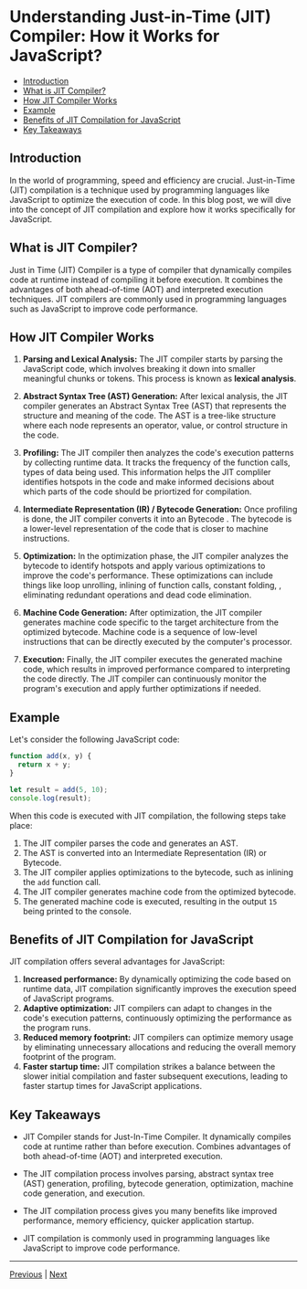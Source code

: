 # Understanding Just-in-Time (JIT) Compiler: How it Works for JavaScript?<!-- omit in toc -->

- [Introduction](#introduction)
- [What is JIT Compiler?](#what-is-jit-compiler)
- [How JIT Compiler Works](#how-jit-compiler-works)
- [Example](#example)
- [Benefits of JIT Compilation for JavaScript](#benefits-of-jit-compilation-for-javascript)
- [Key Takeaways](#key-takeaways)


## Introduction

In the world of programming, speed and efficiency are crucial. Just-in-Time (JIT) compilation is a technique used by programming languages like JavaScript to optimize the execution of code. In this blog post, we will dive into the concept of JIT compilation and explore how it works specifically for JavaScript.

## What is JIT Compiler?

Just in Time (JIT) Compiler is a type of compiler that dynamically compiles code at runtime instead of compiling it before execution. It combines the advantages of both ahead-of-time (AOT) and interpreted execution techniques. JIT compilers are commonly used in programming languages such as JavaScript to improve code performance.

## How JIT Compiler Works

1. **Parsing and Lexical Analysis:** The JIT compiler starts by parsing the JavaScript code, which involves breaking it down into smaller meaningful chunks or tokens. This process is known as **lexical analysis**.

2. **Abstract Syntax Tree (AST) Generation:** After lexical analysis, the JIT compiler generates an Abstract Syntax Tree (AST) that represents the structure and meaning of the code. The AST is a tree-like structure where each node represents an operator, value, or control structure in the code.

3. **Profiling:** The JIT compiler then analyzes the code's execution patterns by collecting runtime data. It tracks the frequency of the function calls, types of data being used. This information helps the JIT compliler identifies hotspots in the code and make informed decisions about which parts of the code should be priortized for compilation.

4. **Intermediate Representation (IR) / Bytecode Generation:** Once profiling is done, the JIT compiler converts it into an Bytecode . The bytecode is a lower-level representation of the code that is closer to machine instructions.

5. **Optimization:** In the optimization phase, the JIT compiler analyzes the bytecode to identify hotspots and apply various optimizations to improve the code's performance. These optimizations can include things like loop unrolling, inlining of function calls, constant folding, , eliminating redundant operations and dead code elimination.

6. **Machine Code Generation:** After optimization, the JIT compiler generates machine code specific to the target architecture from the optimized bytecode. Machine code is a sequence of low-level instructions that can be directly executed by the computer's processor.

7. **Execution:** Finally, the JIT compiler executes the generated machine code, which results in improved performance compared to interpreting the code directly. The JIT compiler can continuously monitor the program's execution and apply further optimizations if needed.

## Example

Let's consider the following JavaScript code:

```javascript
function add(x, y) {
  return x + y;
}

let result = add(5, 10);
console.log(result);
```

When this code is executed with JIT compilation, the following steps take place:

1. The JIT compiler parses the code and generates an AST.
2. The AST is converted into an Intermediate Representation (IR) or Bytecode.
3. The JIT compiler applies optimizations to the bytecode, such as inlining the `add` function call.
4. The JIT compiler generates machine code from the optimized bytecode.
5. The generated machine code is executed, resulting in the output `15` being printed to the console.

## Benefits of JIT Compilation for JavaScript

JIT compilation offers several advantages for JavaScript:

1. **Increased performance:** By dynamically optimizing the code based on runtime data, JIT compilation significantly improves the execution speed of JavaScript programs.
2. **Adaptive optimization:** JIT compilers can adapt to changes in the code's execution patterns, continuously optimizing the performance as the program runs.
3. **Reduced memory footprint:** JIT compilers can optimize memory usage by eliminating unnecessary allocations and reducing the overall memory footprint of the program.
4. **Faster startup time:** JIT compilation strikes a balance between the slower initial compilation and faster subsequent executions, leading to faster startup times for JavaScript applications.

## Key Takeaways

- JIT Compiler stands for Just-In-Time Compiler. It dynamically compiles code at runtime rather than before execution. Combines advantages of both ahead-of-time (AOT) and interpreted execution.

- The JIT compilation process involves parsing, abstract syntax tree (AST) generation, profiling, bytecode generation, optimization, machine code generation, and execution.

- The JIT compilation process gives you many benefits like improved performance, memory efficiency, quicker application startup.

- JIT compilation is commonly used in programming languages like JavaScript to improve code performance.

---

[Previous](./jit-and-javascript%20compiled-or-interpreted-or-both.md) | [Next](./javascript-output.md)